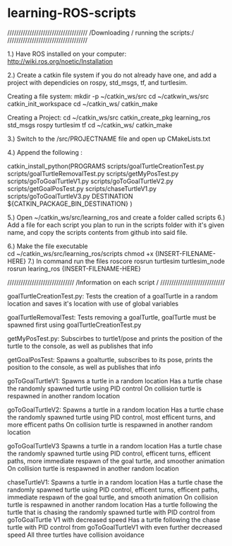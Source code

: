 # learning-ROS-scripts
////////////////////////////////////
/Downloading / running the scripts:/
////////////////////////////////////

1.) Have ROS installed on your computer:
  http://wiki.ros.org/noetic/Installation

2.) Create a catkin file system if you do not already have one, and add a project with dependicies on rospy, std_msgs, tf, and turtlesim.
  
  Creating a file system:
  mkdir -p ~/catkin_ws/src
  cd ~/catkwin_ws/src
  catkin_init_workspace
  cd ~/catkin_ws/
  catkin_make
  
  Creating a Project:
  cd ~/catkin_ws/src
  catkin_create_pkg learning_ros std_msgs rospy turtlesim tf
  cd ~/catkin_ws/
  catkin_make
  
3.) Switch to the /src/PROJECTNAME file and open up CMakeLists.txt
 
4.) Append the following :

catkin_install_python(PROGRAMS
  scripts/goalTurtleCreationTest.py
  scripts/goalTurtleRemovalTest.py
  scripts/getMyPosTest.py
  scripts/goToGoalTurtleV1.py
  scripts/goToGoalTurtleV2.py
  scripts/getGoalPosTest.py
  scripts/chaseTurtleV1.py
  scripts/goToGoalTurtleV3.py
  DESTINATION ${CATKIN_PACKAGE_BIN_DESTINATION}
)

5.) Open ~/catkin_ws/src/learning_ros and create a folder called scripts
6.) Add a file for each script you plan to run in the scripts folder with it's given name, and copy the scripts contents from github into said file.

6.) Make the file executable  
  cd ~/catkin_ws/src/learning_ros/scripts
  chmod +x {INSERT-FILENAME-HERE}
7.) In command run the files
  roscore
  rosrun turtlesim turtlesim_node
  rosrun learing_ros {INSERT-FILENAME-HERE}
  
//////////////////////////////
/Information on each script /
/////////////////////////////

goalTurtleCreationTest.py:
Tests the creation of a goalTurtle in a random location and saves it's location with use of global variables

goalTurtleRemovalTest:
Tests removing a goalTurtle, goalTurtle must be spawned first using goalTurtleCreationTest.py

getMyPosTest.py:
Subscirbes to turtle1/pose and prints the position of the turtle to the console, as well as publishes that info

getGoalPosTest:
Spawns a goalturtle, subscribes to its pose, prints the position to the console, as well as publishes that info

goToGoalTurtleV1:
Spawns a turtle in a random location
Has a turtle chase the randomly spawned turtle using PID control
On collision turtle is respawned in another random location

goToGoalTurtleV2:
Spawns a turtle in a random location
Has a turtle chase the randomly spawned turtle using PID control, most efficent turns, and more efficent paths
On collision turtle is respawned in another random location

goToGoalTurtleV3
Spawns a turtle in a random location
Has a turtle chase the randomly spawned turtle using PID control, efficent turns, efficent paths, more immediate respawn of the goal turtle, and smoother animation
On collision turtle is respawned in another random location

chaseTurtleV1:
Spawns a turtle in a random location
Has a turtle chase the randomly spawned turtle using PID control, efficent turns, efficent paths, immediate respawn of the goal turtle, and smooth animation
On collision turtle is respawned in another random location
Has a turtle following the turtle that is chasing the randomly spawned turtle with PID control from goToGoalTurtle V1 with decreased speed
Has a turtle following the chase turtle with PID control from goToGoalTurtleV1 with even further decreased speed
All three turtles have collision avoidance
